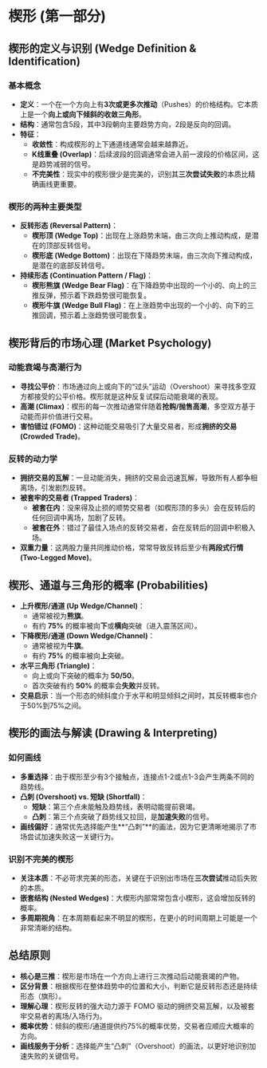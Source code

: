 # 楔形 (第一部分)

## 楔形的定义与识别 (Wedge Definition & Identification)

### 基本概念
-   **定义**：一个在一个方向上有**3次或更多次推动**（Pushes）的价格结构。它本质上是一个**向上或向下倾斜的收敛三角形**。
-   **结构**：通常包含5段，其中3段朝向主要趋势方向，2段是反向的回调。
-   **特征**：
    -   **收敛性**：构成楔形的上下通道线通常会越来越靠近。
    -   **K线重叠 (Overlap)**：后续波段的回调通常会进入前一波段的价格区间，这是趋势减弱的信号。
    -   **不完美性**：现实中的楔形很少是完美的，识别其**三次尝试失败**的本质比精确画线更重要。

### 楔形的两种主要类型
-   **反转形态 (Reversal Pattern)**：
    -   **楔形顶 (Wedge Top)**：出现在上涨趋势末端，由三次向上推动构成，是潜在的顶部反转信号。
    -   **楔形底 (Wedge Bottom)**：出现在下降趋势末端，由三次向下推动构成，是潜在的底部反转信号。
-   **持续形态 (Continuation Pattern / Flag)**：
    -   **楔形熊旗 (Wedge Bear Flag)**：在下降趋势中出现的一个小的、向上的三推反弹，预示着下跌趋势很可能恢复。
    -   **楔形牛旗 (Wedge Bull Flag)**：在上涨趋势中出现的一个小的、向下的三推回调，预示着上涨趋势很可能恢复。

## 楔形背后的市场心理 (Market Psychology)

### 动能衰竭与高潮行为
-   **寻找公平价**：市场通过向上或向下的“过头”运动（Overshoot）来寻找多空双方都接受的公平价格。楔形就是这种反复试探后动能衰竭的表现。
-   **高潮 (Climax)**：楔形的每一次推动通常伴随着**抢购/抛售高潮**，多空双方基于动能而非价值进行交易。
-   **害怕错过 (FOMO)**：这种动能交易吸引了大量交易者，形成**拥挤的交易 (Crowded Trade)**。

### 反转的动力学
-   **拥挤交易的瓦解**：一旦动能消失，拥挤的交易会迅速瓦解，导致所有人都争相离场，引发剧烈反转。
-   **被套牢的交易者 (Trapped Traders)**：
    -   **被套在内**：没来得及止损的顺势交易者（如楔形顶的多头）会在反转后的任何回调中离场，加剧了反转。
    -   **被套在外**：错过了最佳入场点的反转交易者，会在反转后的回调中积极入场。
-   **双重力量**：这两股力量共同推动价格，常常导致反转后至少有**两段式行情 (Two-Legged Move)**。

## 楔形、通道与三角形的概率 (Probabilities)

-   **上升楔形/通道 (Up Wedge/Channel)**：
    -   通常被视为**熊旗**。
    -   有约 **75%** 的概率被向**下**或**横向**突破（进入震荡区间）。
-   **下降楔形/通道 (Down Wedge/Channel)**：
    -   通常被视为**牛旗**。
    -   有约 **75%** 的概率被向**上**突破。
-   **水平三角形 (Triangle)**：
    -   向上或向下突破的概率为 **50/50**。
    -   首次突破有约 **50%** 的概率会**失败**并反转。
-   **交易启示**：当一个形态的倾斜度介于水平和明显倾斜之间时，其反转概率也介于50%到75%之间。

## 楔形的画法与解读 (Drawing & Interpreting)

### 如何画线
-   **多重选择**：由于楔形至少有3个接触点，连接点1-2或点1-3会产生两条不同的趋势线。
-   **凸刺 (Overshoot) vs. 短缺 (Shortfall)**：
    -   **短缺**：第三个点未能触及趋势线，表明动能提前衰竭。
    -   **凸刺**：第三个点突破了趋势线又拉回，是**加速失败**的信号。
-   **画线偏好**：通常优先选择能产生**“凸刺”**的画法，因为它更清晰地揭示了市场尝试加速失败这一关键行为。

### 识别不完美的楔形
-   **关注本质**：不必苛求完美的形态，关键在于识别出市场在**三次尝试**推动后失败的本质。
-   **嵌套结构 (Nested Wedges)**：大楔形内部常常包含小楔形，这会增加反转的概率。
-   **多周期视角**：在本周期看起来不明显的楔形，在更小的时间周期上可能是一个非常清晰的结构。

## 总结原则
-   **核心是三推**：楔形是市场在一个方向上进行三次推动后动能衰竭的产物。
-   **区分背景**：根据楔形在整体趋势中的位置和大小，判断它是反转形态还是持续形态（旗形）。
-   **理解心理**：楔形反转的强大动力源于 FOMO 驱动的拥挤交易瓦解，以及被套牢交易者的离场/入场行为。
-   **概率优势**：倾斜的楔形/通道提供约75%的概率优势，交易者应顺应大概率的方向。
-   **画线服务于分析**：选择能产生“凸刺”（Overshoot）的画法，以更好地识别加速失败的关键信号。